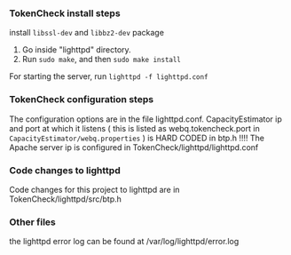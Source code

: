 ### TokenCheck install steps

install `libssl-dev` and `libbz2-dev` package 

1. Go inside "lighttpd" directory.
2. Run `sudo make`, and then `sudo make install`


For starting the server, run `lighttpd -f lighttpd.conf`

### TokenCheck configuration steps

The configuration options are in the file lighttpd.conf. CapacityEstimator ip and port at which it
listens ( this is listed as webq.tokencheck.port in `CapacityEstimator/webq.properties` ) is HARD
CODED in btp.h !!!!
The Apache server ip is configured in TokenCheck/lighttpd/lighttpd.conf  

###  Code changes to lighttpd
Code changes for this project to lighttpd are in TokenCheck/lighttpd/src/btp.h

### Other files
the lighttpd error log can be found at /var/log/lighttpd/error.log

